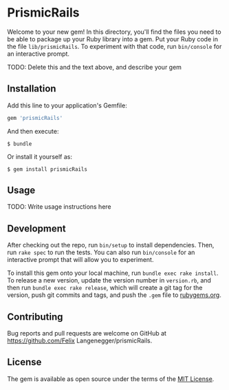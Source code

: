 # PrismicRails

Welcome to your new gem! In this directory, you'll find the files you need to be able to package up your Ruby library into a gem. Put your Ruby code in the file `lib/prismicRails`. To experiment with that code, run `bin/console` for an interactive prompt.

TODO: Delete this and the text above, and describe your gem

## Installation

Add this line to your application's Gemfile:

```ruby
gem 'prismicRails'
```

And then execute:

    $ bundle

Or install it yourself as:

    $ gem install prismicRails

## Usage

TODO: Write usage instructions here

## Development

After checking out the repo, run `bin/setup` to install dependencies. Then, run `rake spec` to run the tests. You can also run `bin/console` for an interactive prompt that will allow you to experiment.

To install this gem onto your local machine, run `bundle exec rake install`. To release a new version, update the version number in `version.rb`, and then run `bundle exec rake release`, which will create a git tag for the version, push git commits and tags, and push the `.gem` file to [rubygems.org](https://rubygems.org).

## Contributing

Bug reports and pull requests are welcome on GitHub at https://github.com/Felix Langenegger/prismicRails.


## License

The gem is available as open source under the terms of the [MIT License](http://opensource.org/licenses/MIT).

